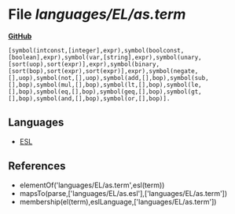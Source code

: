 # File _languages/EL/as.term_
**[GitHub](https://github.com/softlang/yas/blob/master/languages/EL/as.term)**
```
[symbol(intconst,[integer],expr),symbol(boolconst,[boolean],expr),symbol(var,[string],expr),symbol(unary,[sort(uop),sort(expr)],expr),symbol(binary,[sort(bop),sort(expr),sort(expr)],expr),symbol(negate,[],uop),symbol(not,[],uop),symbol(add,[],bop),symbol(sub,[],bop),symbol(mul,[],bop),symbol(lt,[],bop),symbol(le,[],bop),symbol(eq,[],bop),symbol(geq,[],bop),symbol(gt,[],bop),symbol(and,[],bop),symbol(or,[],bop)].
```

## Languages
* [ESL](../languages/ESL.md)

## References
* elementOf('languages/EL/as.term',esl(term))
* mapsTo(parse,['languages/EL/as.esl'],['languages/EL/as.term'])
* membership(el(term),eslLanguage,['languages/EL/as.term'])
